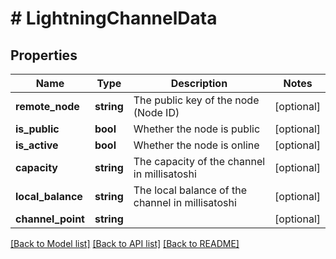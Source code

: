 # # LightningChannelData

## Properties

Name | Type | Description | Notes
------------ | ------------- | ------------- | -------------
**remote_node** | **string** | The public key of the node (Node ID) | [optional]
**is_public** | **bool** | Whether the node is public | [optional]
**is_active** | **bool** | Whether the node is online | [optional]
**capacity** | **string** | The capacity of the channel in millisatoshi | [optional]
**local_balance** | **string** | The local balance of the channel in millisatoshi | [optional]
**channel_point** | **string** |  | [optional]

[[Back to Model list]](../../README.md#models) [[Back to API list]](../../README.md#endpoints) [[Back to README]](../../README.md)
